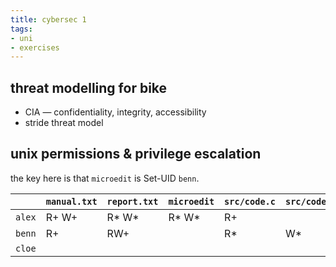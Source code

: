 ```yaml
---
title: cybersec 1
tags:
- uni 
- exercises
---
```

## threat modelling for bike
- CIA — confidentiality, integrity, accessibility
- stride threat model

## unix permissions & privilege escalation
the key here is that `microedit` is Set-UID `benn`. 

|        | `manual.txt` | `report.txt` | `microedit` | `src/code.c` | `src/code.h` |
|--------|--------------|--------------|-------------|--------------|--------------|
| `alex` | R+ W+        | R* W*        | R* W*       | R+           |              |
| `benn` | R+           | RW+          |             | R*           |  W*          |
| `cloe` |              |              |             |              |              |

